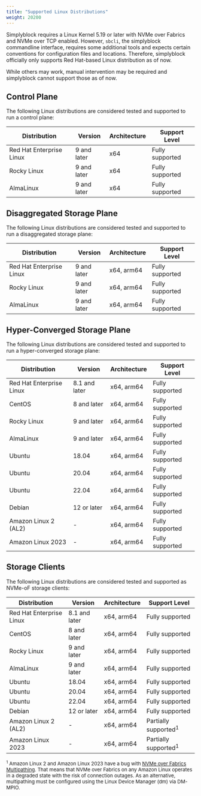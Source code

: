 ```yaml
---
title: "Supported Linux Distributions"
weight: 20200
---
```


Simplyblock requires a Linux Kernel 5.19 or later with NVMe over Fabrics and NVMe over TCP enabled. However, `sbcli`,
the simplyblock commandline interface, requires some additional tools and expects certain conventions for configuration
files and locations. Therefore, simplyblock officially only supports Red Hat-based Linux distribution as of now.

While others may work, manual intervention may be required and simplyblock cannot support those as of now.

## Control Plane

The following Linux distributions are considered tested and supported to run a control plane:

| Distribution             | Version     | Architecture | Support Level   |
|--------------------------|-------------|--------------|-----------------|
| Red Hat Enterprise Linux | 9 and later | x64          | Fully supported |
| Rocky Linux              | 9 and later | x64          | Fully supported |
| AlmaLinux                | 9 and later | x64          | Fully supported |

## Disaggregated Storage Plane

The following Linux distributions are considered tested and supported to run a disaggregated storage plane:

| Distribution             | Version     | Architecture | Support Level   |
|--------------------------|-------------|--------------|-----------------|
| Red Hat Enterprise Linux | 9 and later | x64, arm64   | Fully supported |
| Rocky Linux              | 9 and later | x64, arm64   | Fully supported |
| AlmaLinux                | 9 and later | x64, arm64   | Fully supported |

## Hyper-Converged Storage Plane

The following Linux distributions are considered tested and supported to run a hyper-converged storage plane:

| Distribution             | Version       | Architecture | Support Level   |
|--------------------------|---------------|--------------|-----------------|
| Red Hat Enterprise Linux | 8.1 and later | x64, arm64   | Fully supported |
| CentOS                   | 8 and later   | x64, arm64   | Fully supported |
| Rocky Linux              | 9 and later   | x64, arm64   | Fully supported |
| AlmaLinux                | 9 and later   | x64, arm64   | Fully supported |
| Ubuntu                   | 18.04         | x64, arm64   | Fully supported |
| Ubuntu                   | 20.04         | x64, arm64   | Fully supported |
| Ubuntu                   | 22.04         | x64, arm64   | Fully supported |
| Debian                   | 12 or later   | x64, arm64   | Fully supported |
| Amazon Linux 2 (AL2)     | -             | x64, arm64   | Fully supported |
| Amazon Linux 2023        | -             | x64, arm64   | Fully supported |

## Storage Clients

The following Linux distributions are considered tested and supported as NVMe-oF storage clients:

| Distribution             | Version       | Architecture | Support Level                   |
|--------------------------|---------------|--------------|---------------------------------|
| Red Hat Enterprise Linux | 8.1 and later | x64, arm64   | Fully supported                 |
| CentOS                   | 8 and later   | x64, arm64   | Fully supported                 |
| Rocky Linux              | 9 and later   | x64, arm64   | Fully supported                 |
| AlmaLinux                | 9 and later   | x64, arm64   | Fully supported                 |
| Ubuntu                   | 18.04         | x64, arm64   | Fully supported                 |
| Ubuntu                   | 20.04         | x64, arm64   | Fully supported                 |
| Ubuntu                   | 22.04         | x64, arm64   | Fully supported                 |
| Debian                   | 12 or later   | x64, arm64   | Fully supported                 |
| Amazon Linux 2 (AL2)     | -             | x64, arm64   | Partially supported<sup>1</sup> |
| Amazon Linux 2023        | -             | x64, arm64   | Partially supported<sup>1</sup> |

<span markdown style="font-size: small;"><sup>1</sup> Amazon Linux 2 and Amazon Linux 2023 have a bug with
[NVMe over Fabrics Multipathing](../important-notes/terminology.md#multipathing). That means that NVMe over Fabrics
on any Amazon Linux operates in a degraded state with the risk of connection outages. As an alternative,
multipathing must be configured using the Linux Device Manager (dm) via DM-MPIO.</span> 
